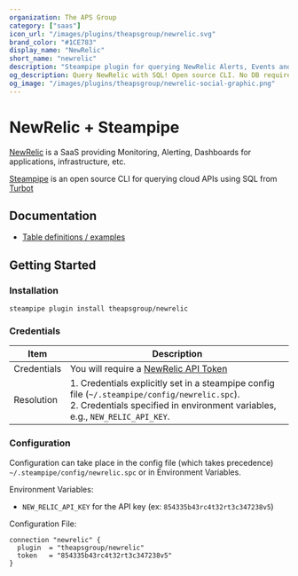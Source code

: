 ```yaml
---
organization: The APS Group
category: ["saas"]
icon_url: "/images/plugins/theapsgroup/newrelic.svg"
brand_color: "#1CE783"
display_name: "NewRelic"
short_name: "newrelic"
description: "Steampipe plugin for querying NewRelic Alerts, Events and other resources."
og_description: Query NewRelic with SQL! Open source CLI. No DB required.
og_image: "/images/plugins/theapsgroup/newrelic-social-graphic.png"
---
```


# NewRelic + Steampipe

[NewRelic](https://newrelic.com/) is a SaaS providing Monitoring, Alerting, Dashboards for applications, infrastructure, etc.

[Steampipe](https://steampipe.io/) is an open source CLI for querying cloud APIs using SQL from [Turbot](https://turbot.com/)

## Documentation

- [Table definitions / examples](https://hub.steampipe.io/plugins/theapsgroup/newrelic/tables)

## Getting Started

### Installation

```shell
steampipe plugin install theapsgroup/newrelic
```

### Credentials

| Item | Description  |
| ---- |--------------|
| Credentials | You will require a [NewRelic API Token](https://docs.newrelic.com/docs/apis/intro-apis/new-relic-api-keys) |
| Resolution | 1. Credentials explicitly set in a steampipe config file (`~/.steampipe/config/newrelic.spc`).<br />2. Credentials specified in environment variables, e.g., `NEW_RELIC_API_KEY`. |

### Configuration

Configuration can take place in the config file (which takes precedence) `~/.steampipe/config/newrelic.spc` or in Environment Variables.

Environment Variables:
- `NEW_RELIC_API_KEY` for the API key (ex: `854335b43rc4t32rt3c347238v5`)

Configuration File:

```hcl
connection "newrelic" {
  plugin  = "theapsgroup/newrelic"
  token   = "854335b43rc4t32rt3c347238v5"
}
```
